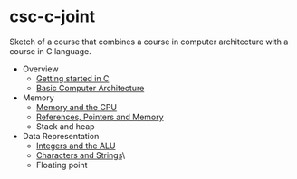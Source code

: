 # csc-c-joint

Sketch of a course that combines a course in computer architecture with a course in C language. 

- Overview
  - [Getting started in C](https://github.com/csc-courses/csc-c-joint/blob/main/hello-world/hello-world.ipynb)
  - [Basic Computer Architecture](https://github.com/csc-courses/csc-c-joint/blob/main/architecture/basic-architecture.ipynb)
- Memory
  - [Memory and the CPU](https://github.com/csc-courses/csc-c-joint/blob/main/bits-and-bytes/bit-bytes-integers.ipynb)
  - [References, Pointers and Memory](https://github.com/csc-courses/csc-c-joint/blob/main/architecture/references-and-pointers.ipynb)
  - Stack and heap
- Data Representation
  - [Integers and the ALU](https://github.com/csc-courses/csc-c-joint/blob/main/integer-representation/integer-representation.ipynb)
  - [Characters and Strings](https://github.com/csc-courses/csc-c-joint/tree/main/character-representation)\
  - Floating point
